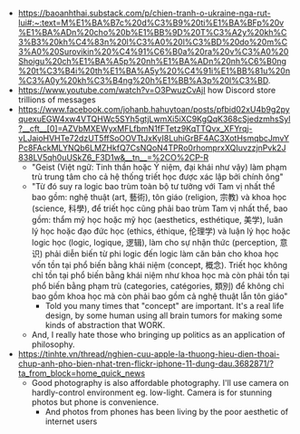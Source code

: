 - https://baoanhthai.substack.com/p/chien-tranh-o-ukraine-nga-rut-lui#:~:text=M%E1%BA%B7c%20d%C3%B9%20ti%E1%BA%BFp%20v%E1%BA%ADn%20cho%20b%E1%BB%9D%20T%C3%A2y%20kh%C3%B3%20kh%C4%83n%20l%C3%A0%20l%C3%BD%20do%20m%C3%A0%20Surovikin%20%C4%91%C6%B0a%20ra%20v%C3%A0%20Shoigu%20ch%E1%BA%A5p%20nh%E1%BA%ADn%20nh%C6%B0ng%20t%C3%B4i%20th%E1%BA%A5y%20%C4%91i%E1%BB%81u%20n%C3%A0y%20kh%C3%B4ng%20h%E1%BB%A3p%20l%C3%BD.
- https://www.youtube.com/watch?v=O3PwuzCvAjI how Discord store trillions of messages
- https://www.facebook.com/johanb.hahuytoan/posts/pfbid02xU4b9g2pyquexuEGW4xw4VTQHWc5SYh5gtjLwmXi5iXC9KgQqK368cSjedzmhsSyl?__cft__[0]=AZVbMXEWyxMFLfbmN1fFTetz9KqTTQvx_XFYrqj-vLJaioHVHTe72dzUT5ffSoOOVTtJxKyI8LuhiGrBF4AC3XotHsmqbcJmvYPc8FAckMLYNQb6LMZHkfQ7CsNQoN4TPRo0rhomprxXQIuvzzjnPvk2J838LV5qh0uUSkZ6_F3D1w&__tn__=%2CO%2CP-R
	- "Geist (Việt ngữ: Tinh thần hoặc Ý niệm, đại khái như vậy) làm phạm trù trung tâm cho cả hệ thống triết học được xác lập bởi chính ông"
	- "Từ đó suy ra logic bao trùm toàn bộ tư tưởng với Tam vị nhất thể bao gồm: nghệ thuật (art, 藝術), tôn giáo (religion, 宗教) và khoa học (science, 科學), để triết học cũng phải bao trùm Tam vị nhất thể, bao gồm: thẩm mỹ học hoặc mỹ học (aesthetics, esthétique, 美学), luân lý học hoặc đạo đức học (ethics, éthique, 伦理学) và luận lý học hoặc logic học (logic, logique, 逻辑), làm cho sự nhận thức (perception, 意识) phải diễn biến từ phi logic đến logic làm căn bản cho khoa học vốn tồn tại phổ biến bằng khái niệm (concept, 概念). Triết học không chỉ tồn tại phổ biến bằng khái niệm như khoa học mà còn phải tồn tại phổ biến bằng phạm trù (categories, catégories, 類別) để không chỉ bao gồm khoa học mà còn phải bao gồm cả nghệ thuật lẫn tôn giáo"
		- Told you many times that "concept" are important. It's a real life design, by some human using all brain tumors for making some kinds of abstraction that WORK.
	- And, I really hate those who bringing up politics as an application of philosophy.
- https://tinhte.vn/thread/nghien-cuu-apple-la-thuong-hieu-dien-thoai-chup-anh-pho-bien-nhat-tren-flickr-iphone-11-dung-dau.3682871/?ta_from_block=home_quick_news
	- Good photography is also affordable photography. I'll use camera on hardly-control environment eg. low-light. Camera is for stunning photos but phone is convenience.
		- And photos from phones has been living by the poor aesthetic of internet users